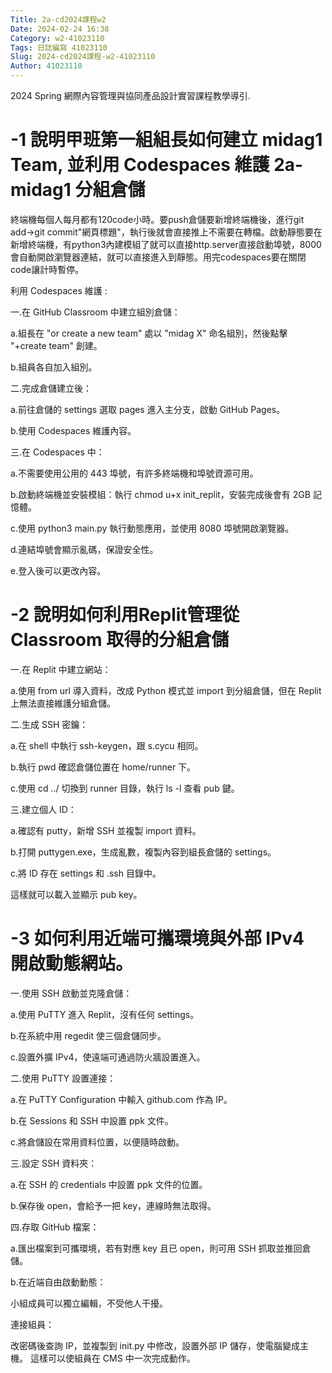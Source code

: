 ```yaml
---
Title: 2a-cd2024課程w2
Date: 2024-02-24 16:38
Category: w2-41023110
Tags: 日誌編寫 41023110
Slug: 2024-cd2024課程-w2-41023110
Author: 41023110
---
```


2024 Spring 網際內容管理與協同產品設計實習課程教學導引.

<!-- PELICAN_END_SUMMARY -->


# -1 說明甲班第一組組長如何建立 midag1 Team, 並利用 Codespaces 維護 2a-midag1 分組倉儲
終端機每個人每月都有120code小時。要push倉儲要新增終端機後，進行git add->git commit"網頁標題"，執行後就會直接推上不需要在轉檔。啟動靜態要在新增終端機，有python3內建模組了就可以直接http.server直接啟動埠號，8000會自動開啟瀏覽器連結，就可以直接進入到靜態。用完codespaces要在關閉code讓計時暫停。

利用 Codespaces 維護 :

一.在 GitHub Classroom 中建立組別倉儲：

a.組長在 "or create a new team" 處以 "midag X" 命名組別，然後點擊 "+create team" 創建。

b.組員各自加入組別。

二.完成倉儲建立後：

a.前往倉儲的 settings 選取 pages 進入主分支，啟動 GitHub Pages。

b.使用 Codespaces 維護內容。

三.在 Codespaces 中：

a.不需要使用公用的 443 埠號，有許多終端機和埠號資源可用。

b.啟動終端機並安裝模組：執行 chmod u+x init_replit，安裝完成後會有 2GB 記憶體。

c.使用 python3 main.py 執行動態應用，並使用 8080 埠號開啟瀏覽器。

d.連結埠號會顯示亂碼，保證安全性。

e.登入後可以更改內容。

# -2 說明如何利用Replit管理從 Classroom 取得的分組倉儲

一.在 Replit 中建立網站：

a.使用 from url 導入資料，改成 Python 模式並 import 到分組倉儲，但在 Replit 上無法直接維護分組倉儲。

二.生成 SSH 密鑰：

a.在 shell 中執行 ssh-keygen，跟 s.cycu 相同。

b.執行 pwd 確認倉儲位置在 home/runner 下。

c.使用 cd ../ 切換到 runner 目錄，執行 ls -l 查看 pub 鍵。

三.建立個人 ID：

a.確認有 putty，新增 SSH 並複製 import 資料。

b.打開 puttygen.exe，生成亂數，複製內容到組長倉儲的 settings。

c.將 ID 存在 settings 和 .ssh 目錄中。

這樣就可以載入並顯示 pub key。

# -3 如何利用近端可攜環境與外部 IPv4 開啟動態網站。

一.使用 SSH 啟動並克隆倉儲：

a.使用 PuTTY 進入 Replit，沒有任何 settings。

b.在系統中用 regedit 使三個倉儲同步。

c.設置外擴 IPv4，使遠端可通過防火牆設置進入。

二.使用 PuTTY 設置連接：

a.在 PuTTY Configuration 中輸入 github.com 作為 IP。

b.在 Sessions 和 SSH 中設置 ppk 文件。

c.將倉儲設在常用資料位置，以便隨時啟動。

三.設定 SSH 資料夾：

a.在 SSH 的 credentials 中設置 ppk 文件的位置。

b.保存後 open，會給予一把 key，連線時無法取得。

四.存取 GitHub 檔案：

a.匯出檔案到可攜環境，若有對應 key 且已 open，則可用 SSH 抓取並推回倉儲。

b.在近端自由啟動動態：

小組成員可以獨立編輯，不受他人干擾。

連接組員：

改密碼後查詢 IP，並複製到 init.py 中修改，設置外部 IP 儲存，使電腦變成主機。
這樣可以使組員在 CMS 中一次完成動作。

